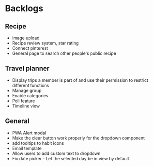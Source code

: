 # Backlogs

## Recipe

- Image upload
- Recipe review system, star rating
- Connect pinterest
- General page to search other people's public recipe

## Travel planner

- Display trips a member is part of and use their permission to restrict different functions
- Manage group
- Enable categories
- Poll feature
- Timeline view

## General

- PWA Alert modal
- Make the clear button work properly for the dropdown component
- add tooltips to habit icons
- Email template
- Allow users to add custom text to dropdown
- Fix date picker - Let the selected day be in view by default
